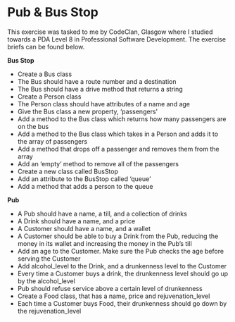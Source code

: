 # Pub & Bus Stop

This exercise was tasked to me by CodeClan, Glasgow where I studied towards a PDA Level 8 in Professional Software Development. The exercise briefs can be found below.

**Bus Stop**

- Create a Bus class
- The Bus should have a route number and a destination
- The Bus should have a drive method that returns a string
- Create a Person class
- The Person class should have attributes of a name and age
- Give the Bus class a new property, ‘passengers'
- Add a method to the Bus class which returns how many passengers are on the bus
- Add a method to the Bus class which takes in a Person and adds it to the array of passengers
- Add a method that drops off a passenger and removes them from the array
- Add an ‘empty’ method to remove all of the passengers
- Create a new class called BusStop
- Add an attribute to the BusStop called ‘queue’
- Add a method that adds a person to the queue

**Pub**

- A Pub should have a name, a till, and a collection of drinks
- A Drink should have a name, and a price
- A Customer should have a name, and a wallet
- A Customer should be able to buy a Drink from the Pub, reducing the money in its wallet and increasing the money in the Pub’s till
- Add an age to the Customer. Make sure the Pub checks the age before serving the Customer
- Add alcohol_level to the Drink, and a drunkenness level to the Customer
- Every time a Customer buys a drink, the drunkenness level should go up by the alcohol_level
- Pub should refuse service above a certain level of drunkenness
- Create a Food class, that has a name, price and rejuvenation_level
- Each time a Customer buys Food, their drunkenness should go down by the rejuvenation_level
